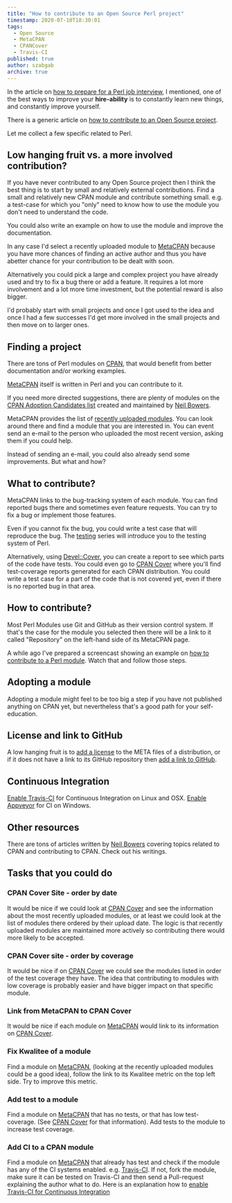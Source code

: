 ```yaml
---
title: "How to contribute to an Open Source Perl project"
timestamp: 2020-07-10T18:30:01
tags:
  - Open Source
  - MetaCPAN
  - CPANCover
  - Travis-CI
published: true
author: szabgab
archive: true
---
```



In the article on [how to prepare for a Perl job interview](/how-to-prepare-for-a-perl-job-interview),
I mentioned, one of the best ways to improve your **hire-ability** is to constantly learn new things, and constantly improve yourself.

There is a generic article on [how to contribute to an Open Source project](https://code-maven.com/how-to-contribute-to-an-open-source-project).

Let me collect a few specific related to Perl.


## Low hanging fruit vs. a more involved contribution?

If you have never contributed to any Open Source project then I think the best thing is to start by small and relatively external contributions.
Find a small and relatively new CPAN module and contribute something small. e.g. a test-case for which you "only" need to know how to use the module
you don't need to understand the code.

You could also write an example on how to use the module and improve the documentation.

In any case I'd select a recently uploaded module to [MetaCPAN](https://metacpan.org/) because you have more chances of finding an active author
and thus you have abetter chance for your contribution to be dealt with soon.

Alternatively you could pick a large and complex project you have already used and try to fix a bug there or add a feature. It requires a lot more involvement
and a lot more time investment, but the potential reward is also bigger.

I'd probably start with small projects and once I got used to the idea and once I had a few successes I'd get more involved in the small projects and
then move on to larger ones.


## Finding a project

There are tons of Perl modules on [CPAN](https://metacpan.org/),
that would benefit from better documentation and/or working examples.

[MetaCPAN](https://metacpan.org/) itself is written in Perl and you can contribute to it.

If you need more directed suggestions, there are plenty of modules on the
[CPAN Adoption Candidates list](http://neilb.org/adoption/index.html) created and maintained by [Neil Bowers](http://neilb.org/).

MetaCPAN provides the list of [recently uploaded modules](https://metacpan.org/recent). You can look around there and find a module that you are interested in. You can event send an e-mail to the person who uploaded the most recent version, asking them if you could help.

Instead of sending an e-mail, you could also already send some improvements. But what and how?

## What to contribute?

MetaCPAN links to the bug-tracking system of each module. You can find reported bugs there
and sometimes even feature requests.
You can try to fix a bug or implement those features.

Even if you cannot fix the bug, you could write a test case that will reproduce the bug.
The [testing](/testing) series will introduce you to the testing system of Perl.

Alternatively, using [Devel::Cover](https://metacpan.org/pod/Devel::Cover), you can create a report
to see which parts of the code have tests. You could even go to [CPAN Cover](http://cpancover.com/)
where you'll find test-coverage reports generated for each CPAN distribution.
You could write a test case for a part of the code that is not covered yet, even if there is no reported bug in that area.

## How to contribute?

Most Perl Modules use Git and GitHub as their version control system.
If that's the case for the module you selected then there will be a link to it called "Repository"
on the left-hand side of its MetaCPAN page.

A while ago I've prepared a screencast showing an example on
[how to contribute to a Perl module](/contributing-to-a-perl-module-on-cpan-using-vim-and-github).
Watch that and follow those steps.

## Adopting a module

Adopting a module might feel to be too big a step if you have not published anything on CPAN yet, but nevertheless that's
a good path for your self-education.

## License and link to GitHub

A low hanging fruit is to [add a license](/how-to-add-the-license-field-to-meta-files-on-cpan) to the META files of
a distribution, or if it does not have a link to its GitHub repository then
[add a link to GitHub](/how-to-add-link-to-version-control-system-of-a-cpan-distributions).

## Continuous Integration

[Enable Travis-CI](/enable-travis-ci-for-continous-integration) for Continuous Integration on Linux and OSX. [Enable Appveyor](http://blogs.perl.org/users/eserte/2016/04/testing-with-appveyor.html) for CI on Windows.

## Other resources

There are tons of articles written by [Neil Bowers](http://neilb.org/) covering topics related to CPAN
and contributing to CPAN. Check out his writings.


## Tasks that you could do

<h3>CPAN Cover Site - order by date</h3>

It would be nice if we could look at [CPAN Cover](http://cpancover.com/) and see the information about the most recently uploaded
modules, or at least we could look at the list of modules there ordered by their upload date. The logic is that recently uploaded modules
are maintained more actively so contributing there would more likely to be accepted.

<h3>CPAN Cover site - order by coverage</h3>

It would be nice if on [CPAN Cover](http://cpancover.com/) we could see the modules listed in order of the test coverage they have.
The idea that contributing to modules with low coverage is probably easier and have bigger impact on that specific module.

<h3>Link from MetaCPAN to CPAN Cover</h3>

It would be nice if each module on [MetaCPAN](https://metacpan.org/) would link to its information on [CPAN Cover](http://cpancover.com/).

<h3>Fix Kwalitee of a module</h3>

Find a module on [MetaCPAN](https://metacpan.org/), (looking at the recently uploaded modules could be a good idea), follow
the link to its Kwalitee metric on the top left side. Try to improve this metric.

<h3>Add test to a module</h3>

Find a module on [MetaCPAN](https://metacpan.org/) that has no tests, or that has low test-coverage.
(See [CPAN Cover](http://cpancover.com/) for that information).
Add tests to the module to increase test coverage.

<h3>Add CI to a CPAN module</h3>

Find a module on [MetaCPAN](https://metacpan.org/) that already has test and check if the module has any
of the CI systems enabled. e.g. [Travis-CI](https://travis-ci.org/). If not, fork the module, make sure it
can be tested on Travis-CI and then send a Pull-request explaining the author what to do.
Here is an explanation how to [enable Travis-CI for Continuous Integration](/enable-travis-ci-for-continous-integration)










